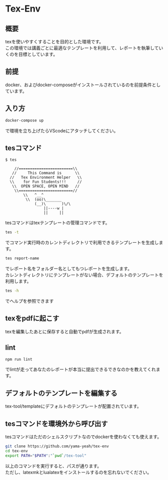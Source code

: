 # Tex-Env
## 概要
texを使いやすくすることを目的とした環境です。  
この環境では講義ごとに最適なテンプレートを利用して、レポートを執筆していくのを目標としています。

## 前提
docker、およびdocker-composeがインストールされているのを前提条件としています。
## 入り方
```bash
docker-compose up
```
で環境を立ち上げたらVScodeにアタッチしてください。
## tesコマンド
```
$ tes

    //========================\\
   //     This Command is      \\
  //   Tex Environment Helper   \\
  \\    for Fun Students!!!     //
   \\  OPEN SPACE, OPEN MIND   //
    \\========================//
        \\   ^__^
         \\  (oo)\_______
             (__)\       )\/\
                 ||----w |
                 ||     ||

```
tesコマンドはtexテンプレートの管理コマンドです。  
```bash
tes -t
```
でコマンド実行時のカレントディレクトリで利用できるテンプレートを生成します。
```bash
tes report-name
```
でレポート名をフォルダー名としてもつレポートを生成します。  
カレントディレクトリにテンプレートがない場合、デフォルトのテンプレートを利用します。
```bash
tes -h
```
でヘルプを参照できます
## texをpdfに起こす
texを編集したあとに保存すると自動でpdfが生成されます。
## lint
```bash
npm run lint
```
でlintが走ってあなたのレポートが本当に提出できるできなのかを教えてくれます。
## デフォルトのテンプレートを編集する
tex-tool/templateにデフォルトのテンプレートが配置されています。
## tesコマンドを環境外から呼び出す
tesコマンドはただのシェルスクリプトなのでdockerを使わなくても使えます。
```bash
git clone https://github.com/yama-yeah/tex-env
cd tex-env
export PATH="$PATH":"`pwd`/tex-tool"
```
以上のコマンドを実行すると、パスが通ります。  
ただし、latexmkとlualatexをインストールするのを忘れないでください。